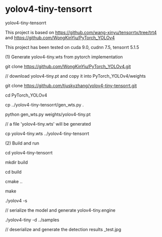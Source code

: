 # yolov4-tiny-tensorrt
yolov4-tiny-tensorrt


This project is based on https://github.com/wang-xinyu/tensorrtx/tree/trt4 and https://github.com/WongKinYiu/PyTorch_YOLOv4

This project has been tested on cuda 9.0, cudnn 7.5, tensorrt 5.1.5


(1) Generate yolov4-tiny.wts from pytorch implementation

git clone https://github.com/WongKinYiu/PyTorch_YOLOv4.git

// download yolov4-tiny.pt and copy it into PyTorch_YOLOv4/weights

git clone https://github.com/tjuskyzhang/yolov4-tiny-tensorrt.git

cd PyTorch_YOLOv4

cp ../yolov4-tiny-tensorrt/gen_wts.py .

python gen_wts.py weights/yolov4-tiny.pt

// a file 'yolov4-tiny.wts' will be generated

cp yolov4-tiny.wts ../yolov4-tiny-tensorrt

(2) Build and run

cd yolov4-tiny-tensorrt

mkdir build

cd build

cmake ..

make

./yolov4 -s

// serialize the model and generate yolov4-tiny.engine

./yolov4-tiny -d ../samples

// deserialize and generate the detection results _test.jpg
